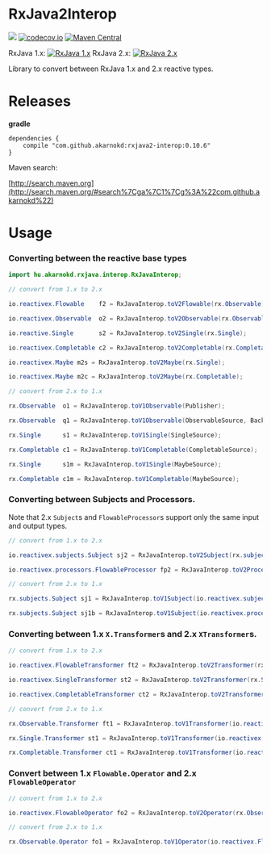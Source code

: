 # RxJava2Interop


<a href='https://travis-ci.org/akarnokd/RxJava2Interop/builds'><img src='https://travis-ci.org/akarnokd/RxJava2Interop.svg?branch=master'></a>
[![codecov.io](http://codecov.io/github/akarnokd/RxJava2Interop/coverage.svg?branch=master)](http://codecov.io/github/akarnokd/RxJava2Interop?branch=master)
[![Maven Central](https://maven-badges.herokuapp.com/maven-central/com.github.akarnokd/rxjava2-interop/badge.svg)](https://maven-badges.herokuapp.com/maven-central/com.github.akarnokd/rxjava2-interop)

RxJava 1.x: [![RxJava 1.x](https://maven-badges.herokuapp.com/maven-central/io.reactivex/rxjava/badge.svg)](https://maven-badges.herokuapp.com/maven-central/maven-central/io.reactivex/rxjava)
RxJava 2.x: [![RxJava 2.x](https://maven-badges.herokuapp.com/maven-central/io.reactivex.rxjava2/rxjava/badge.svg)](https://maven-badges.herokuapp.com/maven-central/io.reactivex.rxjava2/rxjava)

Library to convert between RxJava 1.x and 2.x reactive types.

# Releases


**gradle**

```
dependencies {
    compile "com.github.akarnokd:rxjava2-interop:0.10.6"
}
```


Maven search:

[http://search.maven.org](http://search.maven.org/#search%7Cga%7C1%7Cg%3A%22com.github.akarnokd%22)

# Usage

### Converting between the reactive base types

```java
import hu.akarnokd.rxjava.interop.RxJavaInterop;

// convert from 1.x to 2.x

io.reactivex.Flowable    f2 = RxJavaInterop.toV2Flowable(rx.Observable);

io.reactivex.Observable  o2 = RxJavaInterop.toV2Observable(rx.Observable);

io.reactive.Single       s2 = RxJavaInterop.toV2Single(rx.Single);

io.reactivex.Completable c2 = RxJavaInterop.toV2Completable(rx.Completable);

io.reactivex.Maybe m2s = RxJavaInterop.toV2Maybe(rx.Single);

io.reactivex.Maybe m2c = RxJavaInterop.toV2Maybe(rx.Completable);

// convert from 2.x to 1.x

rx.Observable  o1 = RxJavaInterop.toV1Observable(Publisher);

rx.Observable  q1 = RxJavaInterop.toV1Observable(ObservableSource, BackpressureStrategy);

rx.Single      s1 = RxJavaInterop.toV1Single(SingleSource);

rx.Completable c1 = RxJavaInterop.toV1Completable(CompletableSource);

rx.Single      s1m = RxJavaInterop.toV1Single(MaybeSource);

rx.Completable c1m = RxJavaInterop.toV1Completable(MaybeSource);
```

### Converting between Subjects and Processors. 

Note that 2.x `Subject`s and `FlowableProcessor`s support only the same input and output types.

```java
// convert from 1.x to 2.x

io.reactivex.subjects.Subject sj2 = RxJavaInterop.toV2Subject(rx.subjects.Subject);

io.reactivex.processors.FlowableProcessor fp2 = RxJavaInterop.toV2Processor(rx.subjects.Subject);

// convert from 2.x to 1.x

rx.subjects.Subject sj1 = RxJavaInterop.toV1Subject(io.reactivex.subjects.Subject);

rx.subjects.Subject sj1b = RxJavaInterop.toV1Subject(io.reactivex.processors.FlowableProcessor);
```

### Converting between 1.x `X.Transformer`s and 2.x `XTransformer`s.

```java
// convert from 1.x to 2.x

io.reactivex.FlowableTransformer ft2 = RxJavaInterop.toV2Transformer(rx.Observable.Transformer);

io.reactivex.SingleTransformer st2 = RxJavaInterop.toV2Transformer(rx.Single.Transformer);

io.reactivex.CompletableTransformer ct2 = RxJavaInterop.toV2Transformer(rx.Completable.Transformer);

// convert from 2.x to 1.x

rx.Observable.Transformer ft1 = RxJavaInterop.toV1Transformer(io.reactivex.FlowableTransformer);

rx.Single.Transformer st1 = RxJavaInterop.toV1Transformer(io.reactivex.SingleTransformer);

rx.Completable.Transformer ct1 = RxJavaInterop.toV1Transformer(io.reactivex.CompletableTransformer);
```

### Convert between 1.x `Flowable.Operator` and 2.x `FlowableOperator`

```java
// convert from 1.x to 2.x

io.reactivex.FlowableOperator fo2 = RxJavaInterop.toV2Operator(rx.Observable.Operator);

// convert from 2.x to 1.x

rx.Observable.Operator fo1 = RxJavaInterop.toV1Operator(io.reactivex.FlowableOperator);
```
